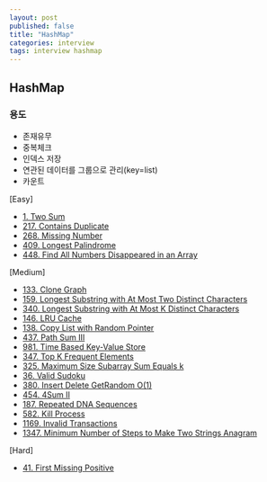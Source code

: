 ```yaml
---
layout: post
published: false
title: "HashMap"
categories: interview
tags: interview hashmap
---
```


## HashMap

### 용도
- 존재유무
- 중복체크
- 인덱스 저장
- 연관된 데이터를 그룹으로 관리(key=list)
- 카운트

[Easy]
- [1. Two Sum](https://leetcode.com/problems/two-sum/)
- [217. Contains Duplicate](https://leetcode.com/problems/contains-duplicate/)
- [268. Missing Number](https://leetcode.com/problems/missing-number/)
- [409. Longest Palindrome](https://leetcode.com/problems/longest-palindrome/)
- [448. Find All Numbers Disappeared in an Array](https://leetcode.com/problems/find-all-numbers-disappeared-in-an-array/)

[Medium]
- [133. Clone Graph](https://leetcode.com/problems/clone-graph/)
- [159. Longest Substring with At Most Two Distinct Characters](https://leetcode.com/problems/longest-substring-with-at-most-two-distinct-characters/)
- [340. Longest Substring with At Most K Distinct Characters](https://leetcode.com/problems/longest-substring-with-at-most-k-distinct-characters/)
- [146. LRU Cache](https://leetcode.com/problems/lru-cache/)
- [138. Copy List with Random Pointer](https://leetcode.com/problems/copy-list-with-random-pointer/)
- [437. Path Sum III](https://leetcode.com/problems/path-sum-iii/)
- [981. Time Based Key-Value Store](https://leetcode.com/problems/time-based-key-value-store/)
- [347. Top K Frequent Elements](https://leetcode.com/problems/top-k-frequent-elements/)
- [325. Maximum Size Subarray Sum Equals k](https://leetcode.com/problems/maximum-size-subarray-sum-equals-k/)
- [36. Valid Sudoku](https://leetcode.com/problems/valid-sudoku/)
- [380. Insert Delete GetRandom O(1)](https://leetcode.com/problems/insert-delete-getrandom-o1/)
- [454. 4Sum II](https://leetcode.com/problems/4sum-ii/)
- [187. Repeated DNA Sequences](https://leetcode.com/problems/repeated-dna-sequences/)
- [582. Kill Process](https://leetcode.com/problems/kill-process/)
- [1169. Invalid Transactions](https://leetcode.com/problems/invalid-transactions/)
- [1347. Minimum Number of Steps to Make Two Strings Anagram](https://leetcode.com/problems/minimum-number-of-steps-to-make-two-strings-anagram/)

[Hard]
- [41. First Missing Positive](https://leetcode.com/problems/first-missing-positive/)
